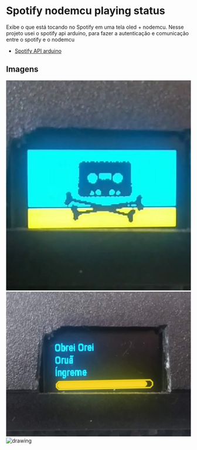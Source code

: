 
# Spotify nodemcu playing status

Exibe o que está tocando no Spotify em uma tela oled + nodemcu.
Nesse projeto usei o spotify api arduino, para fazer a autenticação e comunicação entre o spotify e o nodemcu



 - [Spotify API arduino](https://github.com/witnessmenow/spotify-api-arduino)


## Imagens

![](https://raw.githubusercontent.com/hectorcamp/Spotify_nodemcu_playing_status/main/images/VID_20220929_114730_exported_10234_2.jpg)
![](https://raw.githubusercontent.com/hectorcamp/Spotify_nodemcu_playing_status/main/images/IMG_20220929_115601.jpg)
<img src="[drawing.jpg](https://raw.githubusercontent.com/hectorcamp/Spotify_nodemcu_playing_status/main/images/IMG_20220929_115601.jpg)" alt="drawing" style="width:200px;"/>




